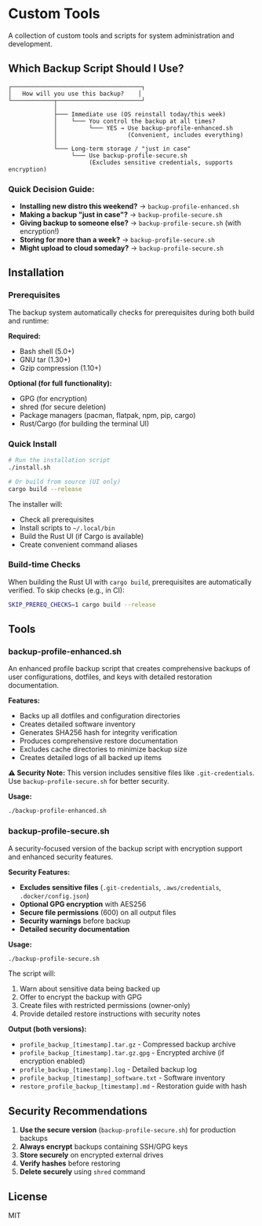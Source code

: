 # Custom Tools

A collection of custom tools and scripts for system administration and development.

## Which Backup Script Should I Use?

```
┌─────────────────────────────────────┐
│   How will you use this backup?    │
└────────────┬────────────────────────┘
             │
             ├─── Immediate use (OS reinstall today/this week)
             │    └─── You control the backup at all times?
             │         └─── YES → Use backup-profile-enhanced.sh
             │                    (Convenient, includes everything)
             │
             └─── Long-term storage / "just in case"
                  └─── Use backup-profile-secure.sh
                       (Excludes sensitive credentials, supports encryption)
```

### Quick Decision Guide:
- **Installing new distro this weekend?** → `backup-profile-enhanced.sh`
- **Making a backup "just in case"?** → `backup-profile-secure.sh`
- **Giving backup to someone else?** → `backup-profile-secure.sh` (with encryption!)
- **Storing for more than a week?** → `backup-profile-secure.sh`
- **Might upload to cloud someday?** → `backup-profile-secure.sh`

## Installation

### Prerequisites
The backup system automatically checks for prerequisites during both build and runtime:

**Required:**
- Bash shell (5.0+)
- GNU tar (1.30+)
- Gzip compression (1.10+)

**Optional (for full functionality):**
- GPG (for encryption)
- shred (for secure deletion)
- Package managers (pacman, flatpak, npm, pip, cargo)
- Rust/Cargo (for building the terminal UI)

### Quick Install
```bash
# Run the installation script
./install.sh

# Or build from source (UI only)
cargo build --release
```

The installer will:
- Check all prerequisites
- Install scripts to `~/.local/bin`
- Build the Rust UI (if Cargo is available)
- Create convenient command aliases

### Build-time Checks
When building the Rust UI with `cargo build`, prerequisites are automatically verified. To skip checks (e.g., in CI):
```bash
SKIP_PREREQ_CHECKS=1 cargo build --release
```

## Tools

### backup-profile-enhanced.sh

An enhanced profile backup script that creates comprehensive backups of user configurations, dotfiles, and keys with detailed restoration documentation.

**Features:**
- Backs up all dotfiles and configuration directories
- Creates detailed software inventory
- Generates SHA256 hash for integrity verification
- Produces comprehensive restore documentation
- Excludes cache directories to minimize backup size
- Creates detailed logs of all backed up items

**⚠️ Security Note:** This version includes sensitive files like `.git-credentials`. Use `backup-profile-secure.sh` for better security.

**Usage:**
```bash
./backup-profile-enhanced.sh
```

### backup-profile-secure.sh

A security-focused version of the backup script with encryption support and enhanced security features.

**Security Features:**
- **Excludes sensitive files** (`.git-credentials`, `.aws/credentials`, `.docker/config.json`)
- **Optional GPG encryption** with AES256
- **Secure file permissions** (600) on all output files
- **Security warnings** before backup
- **Detailed security documentation**

**Usage:**
```bash
./backup-profile-secure.sh
```

The script will:
1. Warn about sensitive data being backed up
2. Offer to encrypt the backup with GPG
3. Create files with restricted permissions (owner-only)
4. Provide detailed restore instructions with security notes

**Output (both versions):**
- `profile_backup_[timestamp].tar.gz` - Compressed backup archive
- `profile_backup_[timestamp].tar.gz.gpg` - Encrypted archive (if encryption enabled)
- `profile_backup_[timestamp].log` - Detailed backup log
- `profile_backup_[timestamp]_software.txt` - Software inventory
- `restore_profile_backup_[timestamp].md` - Restoration guide with hash

## Security Recommendations

1. **Use the secure version** (`backup-profile-secure.sh`) for production backups
2. **Always encrypt** backups containing SSH/GPG keys
3. **Store securely** on encrypted external drives
4. **Verify hashes** before restoring
5. **Delete securely** using `shred` command

## License

MIT